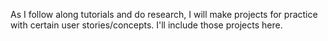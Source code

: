  As I follow along tutorials and do research, I will make projects for practice with certain user stories/concepts. I'll include those projects here.
